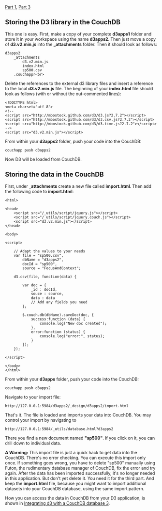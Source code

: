 [Part 1](https://github.com/mbostock/d3/wiki/Integrating-d3-with-a-CouchDB-database-1), 
[Part 3](https://github.com/mbostock/d3/wiki/Integrating-d3-with-a-CouchDB-database-3)

## Storing the D3 library in the CouchDB

This one is easy. First, make a copy of your complete **d3apps1** folder and store it in your workspace using the name **d3apps2**. Then just move a copy of **d3.v2.min.js** into the **_attachments** folder. Then it should look as follows:

```
d3apps2
    _attachments
        d3.v2.min.js
        index.html
        sp500.csv
    .couchappr<br>
```

Delete the references to the external d3 library files and insert a reference to the local **d3.v2.min.js** file. The beginning of your **index.html** file should look as follows (with or without the out-commented lines):

```
<!DOCTYPE html>
<meta charset="utf-8">
<!--
<script src="http://mbostock.github.com/d3/d3.js?2.7.2"></script>
<script src="http://mbostock.github.com/d3/d3.csv.js?2.7.2"></script>
<script src="http://mbostock.github.com/d3/d3.time.js?2.7.2"></script>
-->
<script src="d3.v2.min.js"></script>
```

From within your **d3apps2** folder, push your code into the CouchDB:

```
couchapp push d3apps2
```

Now D3 will be loaded from CouchDB.

## Storing the data in the CouchDB

First, under **_attachments** create a new file called **import.html**.
Then add the following code to **import.html**:

```
<html>

<head>
    <script src="/_utils/script/jquery.js"></script>
    <script src="/_utils/script/jquery.couch.js"></script>
    <script src="d3.v2.min.js"></script>
</head>

<body>

<script>

    // Adapt the values to your needs
    var file = "sp500.csv",
        dbName = "d3apps2",
        docId = "sp500",
        source = "FocusAndContext";

    d3.csv(file, function(data) {

        var doc = {
            _id : docId,
            souce : source,
            data : data
            // Add any fields you need
        };

        $.couch.db(dbName).saveDoc(doc, {
            success:function (data) {
                console.log("New doc created");
            },
            error:function (status) {
                console.log("error:", status);
            }
        });
    });

</script>

</body>
</html>
```

From within your **d3apps** folder, push your code into the CouchDB:

```
couchapp push d3apps2
```

Navigate to your import file:

```
http://127.0.0.1:5984/d3apps2/_design/d3apps2/import.html
```

That's it. The file is loaded and imports your data into CouchDB. You may control your import by navigating to 

```
http://127.0.0.1:5984/_utils/database.html?d3apps2
```

There you find a new document named **"sp500"**. If you click on it, you can drill down to individual data.

**A Warning:** This import file is just a quick hack to get data into the CouchDB. There's no error checking. You can execute this import only once. If something goes wrong, you have to delete "sp500" manually using Futon, the rudimentary database manager of CouchDB, fix the error and try again. After the data has been imported successfully, it's no longer needed in this application. But don't yet delete it. You need it for the third part. And keep the **import.html** file, because you might want to import additional datasets into your CouchDB database, using the same import pattern.

How you can access the data in CouchDB from your D3 application, is shown in [Integrating d3 with a CouchDB database 3](https://github.com/mbostock/d3/wiki/Integrating-D3-with-a-CouchDB-database-3).